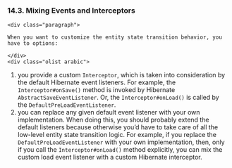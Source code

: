### 14.3. Mixing Events and Interceptors

    <div class="paragraph">

    When you want to customize the entity state transition behavior, you have to options:

    </div>
    <div class="olist arabic">

1.  you provide a custom `Interceptor`, which is taken into consideration by the default Hibernate event listeners.
    For example, the `Interceptor#onSave()` method is invoked by Hibernate `AbstractSaveEventListener`.
    Or, the `Interceptor#onLoad()` is called by the `DefaultPreLoadEventListener`.
2.  you can replace any given default event listener with your own implementation.
    When doing this, you should probably extend the default listeners because otherwise you&#8217;d have to take care of all the low-level entity state transition logic.
    For example, if you replace the `DefaultPreLoadEventListener` with your own implementation, then, only if you call the `Interceptor#onLoad()` method explicitly, you can mix the custom load event listener with a custom Hibernate interceptor.
    </div>
    </div>
    <div class="sect2">